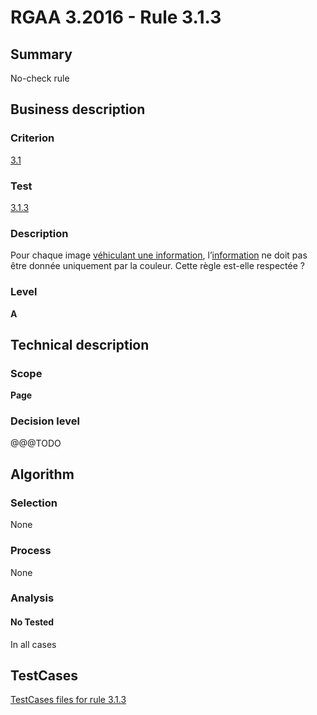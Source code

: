 # RGAA 3.2016 - Rule 3.1.3

## Summary
No-check rule


## Business description

### Criterion
[3.1](http://references.modernisation.gouv.fr/rgaa-accessibilite/criteres.html#crit-3-1)

### Test
[3.1.3](http://references.modernisation.gouv.fr/rgaa-accessibilite/criteres.html#test-3-1-3)

### Description
<div lang="fr">Pour chaque image <a href="http://references.modernisation.gouv.fr/rgaa-accessibilite/glossaire.html#image-vhiculant-une-information-donne-par-la-couleur">v&#xE9;hiculant une information</a>, l&#x2019;<a href="http://references.modernisation.gouv.fr/rgaa-accessibilite/glossaire.html#information-donne-par-la-couleur">information</a> ne doit pas &#xEA;tre donn&#xE9;e uniquement par la couleur. Cette r&#xE8;gle est-elle respect&#xE9;e&nbsp;?</div>

### Level
**A**


## Technical description

### Scope
**Page**

### Decision level
@@@TODO


## Algorithm

### Selection
None

### Process
None

### Analysis

#### No Tested
In all cases


##  TestCases

[TestCases files for rule 3.1.3](https://github.com/Asqatasun/Asqatasun/tree/develop/rules/rules-rgaa3.2016/src/test/resources/testcases/rgaa32016/Rgaa32016Rule030103/)


